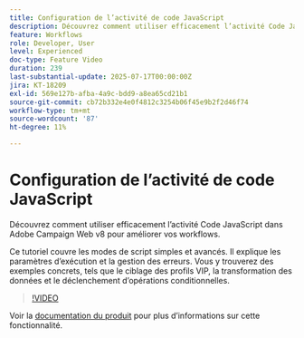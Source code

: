 ```yaml
---
title: Configuration de l’activité de code JavaScript
description: Découvrez comment utiliser efficacement l’activité Code JavaScript dans Adobe Campaign Web v8 pour améliorer vos workflows.
feature: Workflows
role: Developer, User
level: Experienced
doc-type: Feature Video
duration: 239
last-substantial-update: 2025-07-17T00:00:00Z
jira: KT-18209
exl-id: 569e127b-afba-4a9c-bdd9-a8ea65cd21b1
source-git-commit: cb72b332e4e0f4812c3254b06f45e9b2f2d46f74
workflow-type: tm+mt
source-wordcount: '87'
ht-degree: 11%

---
```


# Configuration de l’activité de code JavaScript

Découvrez comment utiliser efficacement l’activité Code JavaScript dans Adobe Campaign Web v8 pour améliorer vos workflows.

Ce tutoriel couvre les modes de script simples et avancés. Il explique les paramètres d’exécution et la gestion des erreurs. Vous y trouverez des exemples concrets, tels que le ciblage des profils VIP, la transformation des données et le déclenchement d’opérations conditionnelles.

>[!VIDEO](https://video.tv.adobe.com/v/3464921/?learn=on&enablevpops&captions=fre_fr)

Voir la [documentation du produit](https://experienceleague.adobe.com/fr/docs/campaign-web/v8/wf/design-workflows/javascript-code) pour plus d’informations sur cette fonctionnalité.
